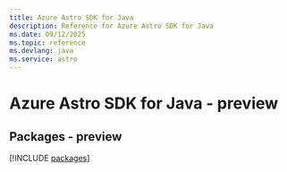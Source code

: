 ```yaml
---
title: Azure Astro SDK for Java
description: Reference for Azure Astro SDK for Java
ms.date: 09/12/2025
ms.topic: reference
ms.devlang: java
ms.service: astro
---
```

# Azure Astro SDK for Java - preview
## Packages - preview
[!INCLUDE [packages](astro-index.md)]